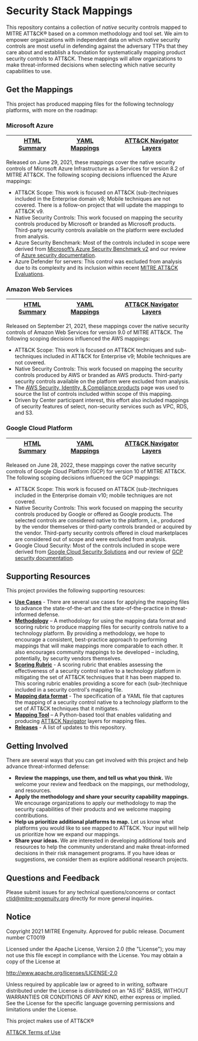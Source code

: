 # Security Stack Mappings

This repository contains a collection of _native_ security controls mapped to MITRE ATT&CK® based on a common methodology and tool set. We aim to empower organizations with independent data on which _native_ security controls are most useful in defending against the adversary TTPs that they care about and establish a foundation for systematically mapping product security controls to ATT&CK. These mappings will allow organizations to make threat-informed decisions when selecting which native security capabilities to use.

## Get the Mappings

This project has produced mapping files for the following technology platforms, with more on the roadmap:

### Microsoft Azure

| [HTML Summary](https://center-for-threat-informed-defense.github.io/security-stack-mappings/Azure/README.html) | [YAML Mappings](mappings/Azure) | [ATT&CK Navigator Layers](mappings/Azure/layers) |
| -------------------------------------------------------------------------------------------------------------- | ------------------------------- | ------------------------------------------------ |

Released on June 29, 2021, these mappings cover the native security controls of Microsoft Azure Infrastructure as a Services for version 8.2 of MITRE ATT&CK. The following scoping decisions influenced the Azure mappings:
- ATT&CK Scope: This work is focused on ATT&CK (sub-)techniques included in the Enterprise domain v8; Mobile techniques are not covered. There is a follow-on project that will update the mappings to ATT&CK v9.
- Native Security Controls: This work focused on mapping the security controls produced by Microsoft or branded as Microsoft products. Third-party security controls available on the platform were excluded from analysis.
- Azure Security Benchmark: Most of the controls included in scope were derived from [Microsoft’s Azure Security Benchmark v2](https://docs.microsoft.com/en-us/security/benchmark/azure/overview) and our review of [Azure security documentation](https://docs.microsoft.com/en-us/azure/security/).
- Azure Defender for servers: This control was excluded from analysis due to its complexity and its inclusion within recent [MITRE ATT&CK Evaluations](https://attackevals.mitre-engenuity.org/enterprise/participants/microsoft/?adversary=carbanak_fin7).

### Amazon Web Services

| [HTML Summary](https://center-for-threat-informed-defense.github.io/security-stack-mappings/AWS/README.html) | [YAML Mappings](mappings/AWS) | [ATT&CK Navigator Layers](mappings/AWS/layers) |
| ------------------------------------------------------------------------------------------------------------ | ----------------------------- | ---------------------------------------------- |


Released on September 21, 2021, these mappings cover the native security controls of Amazon Web Services for version 9.0 of MITRE ATT&CK. The following scoping decisions influenced the AWS mappings:
- ATT&CK Scope: This work is focused on ATT&CK techniques and sub-techniques included in ATT&CK for Enterprise v9; Mobile techniques are not covered.
- Native Security Controls: This work focused on mapping the security controls produced by AWS or branded as AWS products. Third-party security controls available on the platform were excluded from analysis.
- The [AWS Security, Identity, & Compliance products](https://aws.amazon.com/products/security/?nc=sn&loc=2) page was used to source the list of controls included within scope of this mapping.
- Driven by Center participant interest, this effort also included mappings of security features of select, non-security services such as VPC, RDS, and S3.

### Google Cloud Platform

| [HTML Summary](https://center-for-threat-informed-defense.github.io/security-stack-mappings/GCP/README.html) | [YAML Mappings](mappings/GCP) | [ATT&CK Navigator Layers](mappings/GCP/layers) |
| ------------------------------------------------------------------------------------------------------------ | ----------------------------- | ---------------------------------------------- |

Released on June 28, 2022, these mappings cover the native security controls of Google Cloud Platform (GCP) for version 10 of MITRE ATT&CK. The following scoping decisions influenced the GCP mappings:
- ATT&CK Scope: This work is focused on ATT&CK (sub-)techniques included in the Enterprise domain v10; mobile techniques are not covered.
- Native Security Controls: This work focused on mapping the security controls produced by Google or offered as Google products. The selected controls are considered native to the platform, i.e., produced by the vendor themselves or third-party controls branded or acquired by the vendor. Third-party security controls offered in cloud marketplaces are considered out of scope and were excluded from analysis.
- Google Cloud Security: Most of the controls included in scope were derived from [Google Cloud Security Solutions]( https://cloud.google.com/solutions/security) and our review of [GCP security documentation]( https://cloud.google.com/docs/security).

## Supporting Resources

This project provides the following supporting resources:
- **[Use Cases](docs/use_cases.md)** - There are several use cases for applying the mapping files to advance the state-of-the-art and the state-of-the-practice in threat-informed defense.
- **[Methodology](docs/mapping_methodology.md)** – A methodology for using the mapping data format and scoring rubric to produce mapping files for security controls native to a technology platform.  By providing a methodology, we hope to encourage a consistent, best-practice approach to performing mappings that will make mappings more comparable to each other. It also encourages community mappings to be developed – including, potentially, by security vendors themselves.
- **[Scoring Rubric](docs/scoring.md)** - A scoring rubric that enables assessing the effectiveness of a security control native to a technology platform in mitigating the set of ATT&CK techniques that it has been mapped to.  This scoring rubric enables providing a score for each (sub-)technique included in a security control's mapping file.
- **[Mapping data format](docs/mapping_format.md)** - The specification of a YAML file that captures the mapping of a security control native to a technology platform to the set of ATT&CK techniques that it mitigates.
- **[Mapping Tool](tools/)** – A Python-based tool that enables validating and producing [ATT&CK Navigator](https://mitre-attack.github.io/attack-navigator/) layers for mapping files.
- **[Releases](https://github.com/center-for-threat-informed-defense/security-stack-mappings/releases)** - A list of updates to this repository.

## Getting Involved

There are several ways that you can get involved with this project and help advance threat-informed defense:
- **Review the mappings, use them, and tell us what you think.**  We welcome your review and feedback on the mappings, our methodology, and resources.
- **Apply the methodology and share your security capability mappings.** We encourage organizations to apply our methodology to map the security capabilities of their products and we welcome mapping contributions.
- **Help us prioritize additional platforms to map.** Let us know what platforms you would like to see mapped to ATT&CK. Your input will help us prioritize how we expand our mappings.
- **Share your ideas.** We are interested in developing additional tools and resources to help the community understand and make threat-informed decisions in their risk management programs. If you have ideas or suggestions, we consider them as explore additional research projects.

## Questions and Feedback
Please submit issues for any technical questions/concerns or contact ctid@mitre-engenuity.org directly for more general inquiries.

## Notice
Copyright 2021 MITRE Engenuity. Approved for public release. Document number CT0019

Licensed under the Apache License, Version 2.0 (the "License"); you may not use this file except in compliance with the License. You may obtain a copy of the License at

http://www.apache.org/licenses/LICENSE-2.0

Unless required by applicable law or agreed to in writing, software distributed under the License is distributed on an "AS IS" BASIS, WITHOUT WARRANTIES OR CONDITIONS OF ANY KIND, either express or implied. See the License for the specific language governing permissions and limitations under the License.

This project makes use of ATT&CK®

[ATT&CK Terms of Use](https://attack.mitre.org/resources/terms-of-use/)
